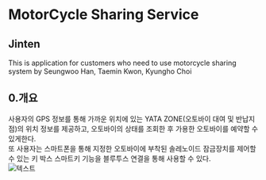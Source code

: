 # MotorCycle Sharing Service
## Jinten
This is application for customers who need to use motorcycle sharing system by Seungwoo Han, Taemin Kwon, Kyungho Choi

## 0.개요
사용자의 GPS 정보를 통해 가까운 위치에 있는 YATA ZONE(오토바이 대여 및 반납지점)의 위치 정보를 제공하고, 오토바이의 상태를 조회한 후
가용한 오토바이를 예약할 수 있게한다.  
또 사용자는 스마트폰을 통해 지정한 오토바이에 부착된 솔레노이드 잠금장치를 제어할 수 있는 키 박스 스마트키 기능을 블루투스 연결을 통해 사용할 수 있다.    
![텍스트](https://postfiles.pstatic.net/MjAyMDAzMDNfMTY2/MDAxNTgzMjMxMjM5OTcw.UrakxpIvlxOSNXzIUWAEeKbGcTP1aqRpGqIClYacmEsg.DrrPn2cuztCrAWlSuy-nq4tO2m0ntlTlfu126dHgRq0g.PNG.tom78/%EC%BA%A1%EC%B2%981.PNG?type=w773)  
